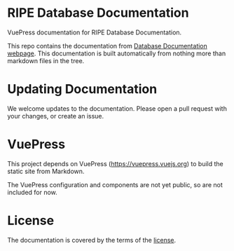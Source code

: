 
# RIPE Database Documentation

VuePress documentation for RIPE Database Documentation.

This repo contains the documentation from [Database Documentation webpage](https://www.ripe.net/manage-ips-and-asns/db/support/documentation/ripe-database-documentation). This documentation is built automatically from nothing more than markdown files in the tree.

# Updating Documentation

We welcome updates to the documentation. Please open a pull request with your changes, or create an issue.

# VuePress

This project depends on VuePress (https://vuepress.vuejs.org) to build the static site from Markdown.

The VuePress configuration and components are not yet public, so are not included for now.

# License

The documentation is covered by the terms of the [license](LICENSE.md).

